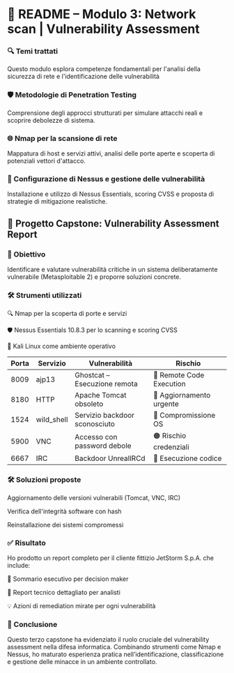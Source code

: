 # 🔐 README – Modulo 3: Network scan | Vulnerability Assessment

### 🔍 Temi trattati

Questo modulo esplora competenze fondamentali per l'analisi della sicurezza di rete e l'identificazione delle vulnerabilità

### 🛡️ Metodologie di Penetration Testing

Comprensione degli approcci strutturati per simulare attacchi reali e scoprire debolezze di sistema.

### 🌐 Nmap per la scansione di rete

Mappatura di host e servizi attivi, analisi delle porte aperte e scoperta di potenziali vettori d'attacco.

### 🧪 Configurazione di Nessus e gestione delle vulnerabilità

Installazione e utilizzo di Nessus Essentials, scoring CVSS e proposta di strategie di mitigazione realistiche.

## 📄 Progetto Capstone: Vulnerability Assessment Report

 ### 🎯  Obiettivo

Identificare e valutare vulnerabilità critiche in un sistema deliberatamente vulnerabile (Metasploitable 2) e proporre soluzioni concrete.


### 🛠️ Strumenti utilizzati

🔍 Nmap per la scoperta di porte e servizi

🛡️ Nessus Essentials 10.8.3 per lo scanning e scoring CVSS

🐧 Kali Linux come ambiente operativo

| Porta | Servizio     | Vulnerabilità                 | Rischio                  |
|-------|--------------|-------------------------------|--------------------------|
| 8009  | ajp13        | Ghostcat – Esecuzione remota  | 🔴 Remote Code Execution |
| 8180  | HTTP         | Apache Tomcat obsoleto        | 🔶 Aggiornamento urgente |
| 1524  | wild_shell   | Servizio backdoor sconosciuto | 🔴 Compromissione OS     |
| 5900  | VNC          | Accesso con password debole   | 🟠 Rischio credenziali   |
| 6667  | IRC          | Backdoor UnrealIRCd           | 🔴 Esecuzione codice     |

### 🛠 Soluzioni proposte

Aggiornamento delle versioni vulnerabili (Tomcat, VNC, IRC)

Verifica dell'integrità software con hash

Reinstallazione dei sistemi compromessi

### ✅ Risultato

Ho prodotto un report completo per il cliente fittizio JetStorm S.p.A. che include:

📑 Sommario esecutivo per decision maker

🧾 Report tecnico dettagliato per analisti

💡 Azioni di remediation mirate per ogni vulnerabilità

### 🧠 Conclusione

Questo terzo capstone ha evidenziato il ruolo cruciale del vulnerability assessment nella difesa informatica. Combinando strumenti come Nmap e Nessus, ho maturato esperienza pratica nell’identificazione, classificazione e gestione delle minacce in un ambiente controllato.


